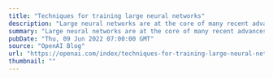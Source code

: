 ```yaml
---
title: "Techniques for training large neural networks"
description: "Large neural networks are at the core of many recent advances in AI, but training them is a difficult engineering and research challenge which requires orchestrating a cluster of GPUs to perform a single synchronized calculation."
summary: "Large neural networks are at the core of many recent advances in AI, but training them is a difficult engineering and research challenge which requires orchestrating a cluster of GPUs to perform a single synchronized calculation."
pubDate: "Thu, 09 Jun 2022 07:00:00 GMT"
source: "OpenAI Blog"
url: "https://openai.com/index/techniques-for-training-large-neural-networks"
thumbnail: ""
---
```


